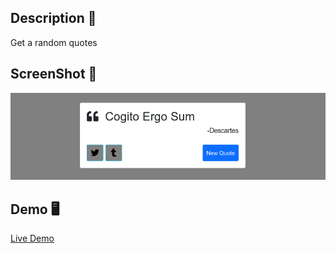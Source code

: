 ## Description 📖
Get a random quotes

## ScreenShot 📸
![Screnshot](images/screenshot.png) 

## Demo 🖥️

[Live Demo](https://grayturtle01.github.io/react-quotes)



